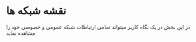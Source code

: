 # نقشه شبکه ها

در این بخش در یک نگاه کاربر میتواند تمامی ارتباطات شبکه عمومی و خصوصی خود را مشاهده نماید

<DarkModeImage
  dark-src="/assets/images/guides/fa/dark/networks/Net-map.png"
  light-src="/assets/images/guides/fa/light/networks/Net-map.png"
  alt="Registration image"
/>
